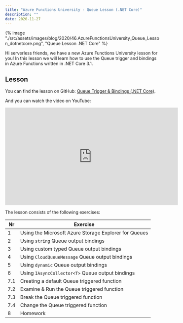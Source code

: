 ```yaml
---
title: "Azure Functions University - Queue Lesson (.NET Core)"
description: ""
date: 2020-11-27
---
```


{% image "./src/assets/images/blog/2020/46.AzureFunctionsUniversity_Queue_Lesson_dotnetcore.png", "Queue Lesson .NET Core" %}

Hi serverless friends, we have a new Azure Functions University lesson for you! In this lesson we will learn how to use the Queue trigger and bindings in Azure Functions written in .NET Core 3.1.

## Lesson

You can find the lesson on GitHub: [Queue Trigger & Bindings (.NET Core)](https://github.com/marcduiker/azure-functions-university/blob/main/lessons/dotnetcore31/queue/README.md).

And you can watch the video on YouTube:

<iframe width="560" height="315" src="https://www.youtube.com/embed/nKJUwW6SGZo" title="YouTube video player" frameborder="0" allow="accelerometer; autoplay; clipboard-write; encrypted-media; gyroscope; picture-in-picture" allowfullscreen></iframe>

The lesson consists of the following exercises:

|Nr|Exercise
|-|-
|1|Using the Microsoft Azure Storage Explorer for Queues
|2|Using `string` Queue output bindings
|3|Using custom typed Queue output bindings
|4|Using `CloudQueueMessage` Queue output bindings
|5|Using `dynamic` Queue output bindings
|6|Using `IAsyncCollector<T>` Queue output bindings
|7.1|Creating a default Queue triggered function
|7.2|Examine & Run the Queue triggered function
|7.3|Break the Queue triggered function
|7.4|Change the Queue triggered function
|8|Homework